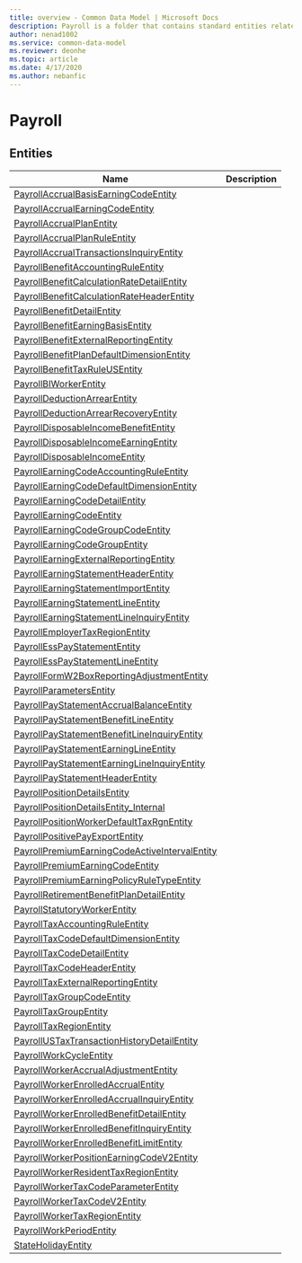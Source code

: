 ```yaml
---
title: overview - Common Data Model | Microsoft Docs
description: Payroll is a folder that contains standard entities related to the Common Data Model.
author: nenad1002
ms.service: common-data-model
ms.reviewer: deonhe
ms.topic: article
ms.date: 4/17/2020
ms.author: nebanfic
---
```


# Payroll


## Entities

|Name|Description|
|---|---|
|[PayrollAccrualBasisEarningCodeEntity](PayrollAccrualBasisEarningCodeEntity.md)||
|[PayrollAccrualEarningCodeEntity](PayrollAccrualEarningCodeEntity.md)||
|[PayrollAccrualPlanEntity](PayrollAccrualPlanEntity.md)||
|[PayrollAccrualPlanRuleEntity](PayrollAccrualPlanRuleEntity.md)||
|[PayrollAccrualTransactionsInquiryEntity](PayrollAccrualTransactionsInquiryEntity.md)||
|[PayrollBenefitAccountingRuleEntity](PayrollBenefitAccountingRuleEntity.md)||
|[PayrollBenefitCalculationRateDetailEntity](PayrollBenefitCalculationRateDetailEntity.md)||
|[PayrollBenefitCalculationRateHeaderEntity](PayrollBenefitCalculationRateHeaderEntity.md)||
|[PayrollBenefitDetailEntity](PayrollBenefitDetailEntity.md)||
|[PayrollBenefitEarningBasisEntity](PayrollBenefitEarningBasisEntity.md)||
|[PayrollBenefitExternalReportingEntity](PayrollBenefitExternalReportingEntity.md)||
|[PayrollBenefitPlanDefaultDimensionEntity](PayrollBenefitPlanDefaultDimensionEntity.md)||
|[PayrollBenefitTaxRuleUSEntity](PayrollBenefitTaxRuleUSEntity.md)||
|[PayrollBIWorkerEntity](PayrollBIWorkerEntity.md)||
|[PayrollDeductionArrearEntity](PayrollDeductionArrearEntity.md)||
|[PayrollDeductionArrearRecoveryEntity](PayrollDeductionArrearRecoveryEntity.md)||
|[PayrollDisposableIncomeBenefitEntity](PayrollDisposableIncomeBenefitEntity.md)||
|[PayrollDisposableIncomeEarningEntity](PayrollDisposableIncomeEarningEntity.md)||
|[PayrollDisposableIncomeEntity](PayrollDisposableIncomeEntity.md)||
|[PayrollEarningCodeAccountingRuleEntity](PayrollEarningCodeAccountingRuleEntity.md)||
|[PayrollEarningCodeDefaultDimensionEntity](PayrollEarningCodeDefaultDimensionEntity.md)||
|[PayrollEarningCodeDetailEntity](PayrollEarningCodeDetailEntity.md)||
|[PayrollEarningCodeEntity](PayrollEarningCodeEntity.md)||
|[PayrollEarningCodeGroupCodeEntity](PayrollEarningCodeGroupCodeEntity.md)||
|[PayrollEarningCodeGroupEntity](PayrollEarningCodeGroupEntity.md)||
|[PayrollEarningExternalReportingEntity](PayrollEarningExternalReportingEntity.md)||
|[PayrollEarningStatementHeaderEntity](PayrollEarningStatementHeaderEntity.md)||
|[PayrollEarningStatementImportEntity](PayrollEarningStatementImportEntity.md)||
|[PayrollEarningStatementLineEntity](PayrollEarningStatementLineEntity.md)||
|[PayrollEarningStatementLineInquiryEntity](PayrollEarningStatementLineInquiryEntity.md)||
|[PayrollEmployerTaxRegionEntity](PayrollEmployerTaxRegionEntity.md)||
|[PayrollEssPayStatementEntity](PayrollEssPayStatementEntity.md)||
|[PayrollEssPayStatementLineEntity](PayrollEssPayStatementLineEntity.md)||
|[PayrollFormW2BoxReportingAdjustmentEntity](PayrollFormW2BoxReportingAdjustmentEntity.md)||
|[PayrollParametersEntity](PayrollParametersEntity.md)||
|[PayrollPayStatementAccrualBalanceEntity](PayrollPayStatementAccrualBalanceEntity.md)||
|[PayrollPayStatementBenefitLineEntity](PayrollPayStatementBenefitLineEntity.md)||
|[PayrollPayStatementBenefitLineInquiryEntity](PayrollPayStatementBenefitLineInquiryEntity.md)||
|[PayrollPayStatementEarningLineEntity](PayrollPayStatementEarningLineEntity.md)||
|[PayrollPayStatementEarningLineInquiryEntity](PayrollPayStatementEarningLineInquiryEntity.md)||
|[PayrollPayStatementHeaderEntity](PayrollPayStatementHeaderEntity.md)||
|[PayrollPositionDetailsEntity](PayrollPositionDetailsEntity.md)||
|[PayrollPositionDetailsEntity_Internal](PayrollPositionDetailsEntity_Internal.md)||
|[PayrollPositionWorkerDefaultTaxRgnEntity](PayrollPositionWorkerDefaultTaxRgnEntity.md)||
|[PayrollPositivePayExportEntity](PayrollPositivePayExportEntity.md)||
|[PayrollPremiumEarningCodeActiveIntervalEntity](PayrollPremiumEarningCodeActiveIntervalEntity.md)||
|[PayrollPremiumEarningCodeEntity](PayrollPremiumEarningCodeEntity.md)||
|[PayrollPremiumEarningPolicyRuleTypeEntity](PayrollPremiumEarningPolicyRuleTypeEntity.md)||
|[PayrollRetirementBenefitPlanDetailEntity](PayrollRetirementBenefitPlanDetailEntity.md)||
|[PayrollStatutoryWorkerEntity](PayrollStatutoryWorkerEntity.md)||
|[PayrollTaxAccountingRuleEntity](PayrollTaxAccountingRuleEntity.md)||
|[PayrollTaxCodeDefaultDimensionEntity](PayrollTaxCodeDefaultDimensionEntity.md)||
|[PayrollTaxCodeDetailEntity](PayrollTaxCodeDetailEntity.md)||
|[PayrollTaxCodeHeaderEntity](PayrollTaxCodeHeaderEntity.md)||
|[PayrollTaxExternalReportingEntity](PayrollTaxExternalReportingEntity.md)||
|[PayrollTaxGroupCodeEntity](PayrollTaxGroupCodeEntity.md)||
|[PayrollTaxGroupEntity](PayrollTaxGroupEntity.md)||
|[PayrollTaxRegionEntity](PayrollTaxRegionEntity.md)||
|[PayrollUSTaxTransactionHistoryDetailEntity](PayrollUSTaxTransactionHistoryDetailEntity.md)||
|[PayrollWorkCycleEntity](PayrollWorkCycleEntity.md)||
|[PayrollWorkerAccrualAdjustmentEntity](PayrollWorkerAccrualAdjustmentEntity.md)||
|[PayrollWorkerEnrolledAccrualEntity](PayrollWorkerEnrolledAccrualEntity.md)||
|[PayrollWorkerEnrolledAccrualInquiryEntity](PayrollWorkerEnrolledAccrualInquiryEntity.md)||
|[PayrollWorkerEnrolledBenefitDetailEntity](PayrollWorkerEnrolledBenefitDetailEntity.md)||
|[PayrollWorkerEnrolledBenefitInquiryEntity](PayrollWorkerEnrolledBenefitInquiryEntity.md)||
|[PayrollWorkerEnrolledBenefitLimitEntity](PayrollWorkerEnrolledBenefitLimitEntity.md)||
|[PayrollWorkerPositionEarningCodeV2Entity](PayrollWorkerPositionEarningCodeV2Entity.md)||
|[PayrollWorkerResidentTaxRegionEntity](PayrollWorkerResidentTaxRegionEntity.md)||
|[PayrollWorkerTaxCodeParameterEntity](PayrollWorkerTaxCodeParameterEntity.md)||
|[PayrollWorkerTaxCodeV2Entity](PayrollWorkerTaxCodeV2Entity.md)||
|[PayrollWorkerTaxRegionEntity](PayrollWorkerTaxRegionEntity.md)||
|[PayrollWorkPeriodEntity](PayrollWorkPeriodEntity.md)||
|[StateHolidayEntity](StateHolidayEntity.md)||
